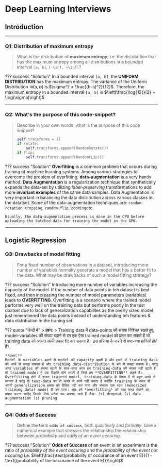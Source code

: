 <!-- ---
hide:
  - navigation # Hide navigation
  - toc        # Hide table of contents
--- -->

# Deep Learning Interviews

<!-- ######################################################################################################### -->

## Introduction

---------------
### Q1: Distribution of maximum entropy

> What is the distribution of **maximum entropy**; i.e. the distribution that has the maximum entropy among all distributions in a bounded interval `[a, b]`, `(-\inf, +\inf)`?

??? success "Solution"
    In a bounded interval `[a, b]`, the **UNIFORM DISTRIBUTION** has the maximum entropy. The variance of the Uniform Distribution $\mathcal{U}(a, b)$ is $\sigma^2 = \frac{(b-a)^2}{12}$.
    Therefore, the maximum entropy in a bounded interval `[a, b]` is $\left(\frac{\log{12}}{2} + \log(\sigma)\right)$

----------

### Q2: What's the purpose of this code-snippet?

> Describe in your own words. what is the purpose of this code snippet?
> ``` python
> self.transforms = []
> if rotate:
>     self.transforms.append(RandomRotate())
> if flip:
>     self.transforms.append(RandomFLip())
> ```

??? success "Solution"
    **Overfitting** is a common problem that occurs during training of machine learning systems. Among various strategies to overcome the problem of overfitting; **data-augmentation** is a very handy method. **Data Augmentation** is a regularization technique that synthetically expands the data-set by utilizing *label-preserving* transformations to add more **invariant examples** of the same data samples. Data Augmentation is very important in balancing the data distribution across various classes in the datatset. Some of the data-augmentation techniques are: `random rotation`, `cropping`, `random flip`, `zooming`etc.

    Usually, the data-augmentation process is done in the CPU before uploading the batched-data for training the model on the GPU.

------------

## Logistic Regression

### Q3: Drawbacks of model fitting

> For a fixed number of observations in a dataset, introducing more number of variables normally generate a model that has a better fit to the data. What may be drawbacks of such a model fitting strategy?

??? success "Solution"
    Introducing more number of variables increasing the capacity of the model. If the number of data points in teh dataset is kept fixed, and then increasing the number of model parameters (variables) leads to **OVERFITTING**. Overfitting is a scenario where the trained model performs very well on the training data but performs poorly in the test daatset due to lack of generalization capabilites as the overly sized model just remembered the data points instead of understanding teh features & data distribution in the traning set.

??? quote "हिन्दी में"
    > **प्रश्न:** 
    > Training data में data-points की संख्या निश्चित रखते हुए, model-variables की संख्या बढ़ाने से हम एक ऐसा trained model को प्राप्त कर सकते हैं जो training data को अत्यंत आची प्रकार fit कर सकता है। इस प्रक्रिया के करने से क्या-क्या हानियाँ होते हैं?

    **उत्तर:**
    Model के variables बढ़ाने से model की capacity बढ़ती है और इससे वो training data को आचे से समझ सकता है और training data-distribution के बारे में समझ सकता है। परंतु अगर variables की संख्या बढ़ाने के साथ-साथ अगर हम training-data की संख्या नहीं बढ़ाते हैं तो trained model में एक विकृति होने लगती है जिसे हम **OVERFITTING** कहते हैं। Overfitting होने से हमारा trained model, training-data के विषय में तो बहुत अच्छे से जानता है परंतु वो test-data पर वो अच्छे से कार्य नहीं करता है क्योंकि training के समय वो अपनी generalization क्षमता को विक्षित नहीं कर पाया और संभवतः एक रटंत (memorized training data) model ही बन पाया। अतः हमे *overfitting* को यथा संभव रोकने का प्रयास करना चाहिए जिसके लिये अनेक पथ अपनाए जाते हैं जैसे: (१) dropout (२) data augmentation (३) pruning

---------------

### Q4: Odds of Success

> Define the term **`odds of success`**, both *qualitively* and *formally*.
> Give a numerical example that stresses the relationship the relationship between *probability* and *odds of an event occuring*.

??? success "Solution"
    **Odds of Success** of an event in an experiment is the ratio of *probability of the event occuring* and the *probability of the event not occuring*
    i.e. $\left(\frac{\text{probability of occurance of an event E}}{1 - \text{(probability of the occurance of the event E)}}\right)$

